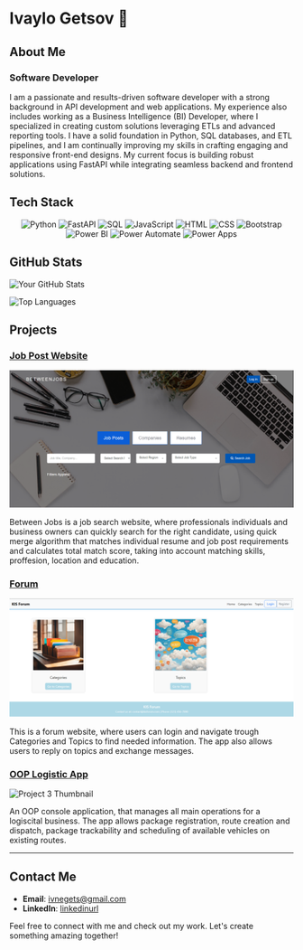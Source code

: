 # Ivaylo Getsov 👋

## About Me

### Software Developer

I am a passionate and results-driven software developer with a strong background in API development and web applications. My experience also includes working as a Business Intelligence (BI) Developer, where I specialized in creating custom solutions leveraging ETLs and advanced reporting tools. I have a solid foundation in Python, SQL databases, and ETL pipelines, and I am continually improving my skills in crafting engaging and responsive front-end designs. My current focus is building robust applications using FastAPI while integrating seamless backend and frontend solutions.

## Tech Stack

<div align="center">

![Python](https://img.shields.io/badge/Python-3776AB?style=for-the-badge&logo=python&logoColor=white)
![FastAPI](https://img.shields.io/badge/FastAPI-009688?style=for-the-badge&logo=fastapi&logoColor=white)
![SQL](https://img.shields.io/badge/SQL-003B57?style=for-the-badge&logo=postgresql&logoColor=white)
![JavaScript](https://img.shields.io/badge/JavaScript-F7DF1E?style=for-the-badge&logo=javascript&logoColor=black)
![HTML](https://img.shields.io/badge/HTML5-E34F26?style=for-the-badge&logo=html5&logoColor=white)
![CSS](https://img.shields.io/badge/CSS3-1572B6?style=for-the-badge&logo=css3&logoColor=white)
![Bootstrap](https://img.shields.io/badge/Bootstrap-7952B3?style=for-the-badge&logo=bootstrap&logoColor=white)
![Power BI](https://img.shields.io/badge/Power%20BI-F2C811?style=for-the-badge&logo=power-bi&logoColor=black)
![Power Automate](https://img.shields.io/badge/Power%20Automate-0066CC?style=for-the-badge&logo=powerautomate&logoColor=white)
![Power Apps](https://img.shields.io/badge/Power%20Apps-742774?style=for-the-badge&logo=powerapps&logoColor=white)

</div>

## GitHub Stats

![Your GitHub Stats](https://github-readme-stats.vercel.app/api?username=IGetsov&show_icons=true&theme=radical)

![Top Languages](https://github-readme-stats.vercel.app/api/top-langs/?username=IGetsov&layout=compact&theme=radical)

## Projects

### [Job Post Website](https://github.com/Randoms-63/BetweenJobs)
[![Between Jobs](https://github.com/IGetsov/IGetsov/blob/main/images/BetweenJobs_Thumbnail.png)](https://betweenjobs-webapp.azurewebsites.net/)

Between Jobs is a job search website, where professionals individuals and business owners can quickly search for the right candidate, using quick merge algorithm that matches individual resume and job post requirements and calculates total match score, taking into account matching skills, proffesion, location and education.

### [Forum](https://github.com/Kernel-Integrated-Systems/Terelik-Forum)
[![Project 2 Thumbnail](https://github.com/IGetsov/IGetsov/blob/main/images/TelerikForum_Thumbnail.png)](https://github.com/Kernel-Integrated-Systems/Terelik-Forum)

This is a forum website, where users can login and navigate trough Categories and Topics to find needed information. The app also allows users to reply on topics and exchange messages.

### [OOP Logistic App](https://github.com/Best-Logistic-Team-Developers/LogisticsApp)
![Project 3 Thumbnail](https://via.placeholder.com/250x150.png?text=Project+3)

An OOP console application, that manages all main operations for a logiscital business. The app allows package registration, route creation and dispatch, package trackability and scheduling of available vehicles on existing routes.

---

## Contact Me

- **Email**: [ivnegets@gmail.com](mailto:ivnegets@gmail.com)
- **LinkedIn**: [linkedinurl](https://www.linkedin.com/in/ivaylo-getsov-78ba8b193/)


Feel free to connect with me and check out my work. Let's create something amazing together!
